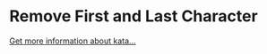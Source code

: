 Remove First and Last Character
=
[Get more information about kata...](https://www.codewars.com//kata//kata/56bc28ad5bdaeb48760009b0)